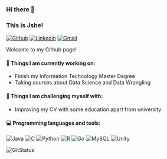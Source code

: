 ### Hi there 👋 
### This is Jshe!

[![Github](https://img.shields.io/badge/-Github-000?style=flat&logo=Github&logoColor=white)](https://github.com/yoho321)
[![Linkedin](https://img.shields.io/badge/-LinkedIn-blue?style=flat&logo=Linkedin&logoColor=white)](https://www.linkedin.com/in/JyShen321/)
[![Gmail](https://img.shields.io/badge/-Gmail-c14438?style=flat&logo=Gmail&logoColor=white)](mailto:yohogg2858@gmail.com)

Welcome to my Github page!

#### 🌱 Things I am currently working on: 
- Finish my Information Technology Master Degree  
- Taking courses about Data Science and Data Wrangling 

#### :muscle: Things I am challenging myself with:
- Improving my CV with some education apart from university

#### :computer: Programming languages and tools: 
![Java](https://img.shields.io/badge/java-%23ED8B00.svg?style=for-the-badge&logo=java&logoColor=white)
![C](https://img.shields.io/badge/c-%2300599C.svg?style=for-the-badge&logo=c&logoColor=white)
![Python](https://img.shields.io/badge/python-3670A0?style=for-the-badge&logo=python&logoColor=ffdd54)
![R](https://img.shields.io/badge/r-%23276DC3.svg?style=for-the-badge&logo=r&logoColor=white)
![Go](https://img.shields.io/badge/go-%2300ADD8.svg?style=for-the-badge&logo=go&logoColor=white)
![MySQL](https://img.shields.io/badge/mysql-%2300f.svg?style=for-the-badge&logo=mysql&logoColor=white)
![Unity](https://img.shields.io/badge/unity-%23000000.svg?style=for-the-badge&logo=unity&logoColor=white)

![GitStatus](https://github-readme-stats.vercel.app/api?username=yoho321&show_icons=true&hide_border=true)
